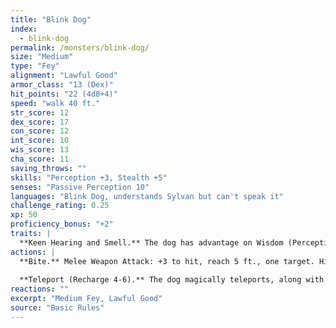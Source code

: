 ```yaml
---
title: "Blink Dog"
index:
  - blink-dog
permalink: /monsters/blink-dog/
size: "Medium"
type: "Fey"
alignment: "Lawful Good"
armor_class: "13 (Dex)"
hit_points: "22 (4d8+4)"
speed: "walk 40 ft."
str_score: 12
dex_score: 17
con_score: 12
int_score: 10
wis_score: 13
cha_score: 11
saving_throws: ""
skills: "Perception +3, Stealth +5"
senses: "Passive Perception 10"
languages: "Blink Dog, understands Sylvan but can't speak it"
challenge_rating: 0.25
xp: 50
proficiency_bonus: "+2"
traits: |
  **Keen Hearing and Smell.** The dog has advantage on Wisdom (Perception) checks that rely on hearing or smell.
actions: |
  **Bite.** Melee Weapon Attack: +3 to hit, reach 5 ft., one target. Hit: 4 (1d6 + 1) piercing damage.
  
  **Teleport (Recharge 4-6).** The dog magically teleports, along with any equipment it is wearing or carrying, up to 40 ft. to an unoccupied space it can see. Before or after teleporting, the dog can make one bite attack.
reactions: ""
excerpt: "Medium Fey, Lawful Good"
source: "Basic Rules"
---
```

